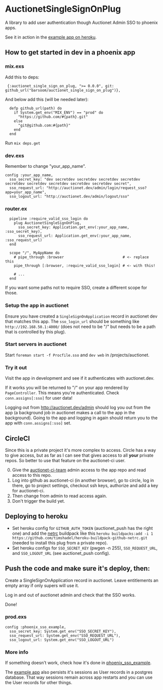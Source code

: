 # AuctionetSingleSignOnPlug

A library to add user authentication though Auctionet Admin SSO to phoenix apps.

See it in action in the [example app on heroku](https://auctionet-phoenix-sso-example.herokuapp.com).

## How to get started in dev in a phoenix app

### mix.exs

Add this to deps:

     {:auctionet_single_sign_on_plug, ">= 0.0.0", git: github_url("barsoom/auctionet_single_sign_on_plug")},

And below add this (will be needed later):

```
  defp github_url(path) do
    if System.get_env("MIX_ENV") == "prod" do
      "https://github.com/#{path}.git"
    else
      "git@github.com:#{path}"
    end
  end
```

Run `mix deps.get`

### dev.exs

Remember to change "your_app_name".

```
config :your_app_name,
  sso_secret_key: "dev secretdev secretdev secretdev secretdev secretdev secretdev secretdev secretdev secretdev secret",
  sso_request_url: "http://auctionet.dev/admin/login/request_sso?app=your_app_name",
  sso_logout_url: "http://auctionet.dev/admin/logout/sso"
```

### router.ex

```
  pipeline :require_valid_sso_login do
    plug AuctionetSingleSignOnPlug,
      sso_secret_key: Application.get_env(:your_app_name, :sso_secret_key),
      sso_request_url: Application.get_env(:your_app_name, :sso_request_url)
  end

  scope "/", MyAppName do
    # pipe_through :browser                           # <- replace this
    pipe_through [:browser, :require_valid_sso_login] # <- with this!

    # ...
  end
```

If you want some paths not to require SSO, create a different scope for those.

### Setup the app in auctionet

Ensure you have created a `SingleSignOnApplication` record in auctionet dev that matches this app. The `sso_login_url` should be something like `http://192.168.50.1:4000/` (does not need to be "/" but needs to be a path that is controlled by this plug).

### Start servers in auctionet

Start `foreman start -f Procfile.sso` and `dev web` in /projects/auctionet.

### Try it out

Visit the app in development and see if it authenticates with auctionet.dev.

If it works you will be returned to "/" on your app rendered by `PageController`. This means you're authenticated. Check `conn.assigns[:sso]` for user data!

Logging out from <http://auctionet.dev/admin> should log you out from the app (a background job in auctionet makes a call to the app in the background). Going to the app and logging in again should return you to the app with `conn.assigns[:sso]` set.

## CircleCI

Since this is a private project it's more complex to access. Circle has a way to give access, but as far as I can see that gives access to all __your__ private repos. So better to use that feature on the auctionet-ci user.

0. Give the [auctionet-ci-team](https://github.com/orgs/barsoom/teams/auctionet-ci/repositories) admin access to the app repo and read access to this repo.
0. Log into github as auctionet-ci (in another browser), go to circle, log in there, go to project settings, checkout ssh keys, authorize and add a key for auctionet-ci.
0. Then change from admin to read access again.
0. Don't trigger the build yet.

## Deploying to heroku

- Set heroku config for `GITHUB_AUTH_TOKEN` (auctionet_push has the right one) and add the [netrc](https://github.com/timshadel/heroku-buildpack-github-netrc) buildpack like this `heroku buildpacks:add -i 1 https://github.com/timshadel/heroku-buildpack-github-netrc.git` (needed to install this plug from a private repo).
- Set heroku configs for `SSO_SECRET_KEY` (pwgen -n 255), `SSO_REQUEST_URL`, and `SSO_LOGOUT_URL` (see auctionet_push config).

## Push the code and make sure it's deploy, then:

Create a SingleSignOnApplication record in auctionet. Leave entitlements an empty array if only supers will use it.

Log in and out of auctionet admin and check that the SSO works.

Done!

### prod.exs

```
config :phoenix_sso_example,
  sso_secret_key: System.get_env("SSO_SECRET_KEY"),
  sso_request_url: System.get_env("SSO_REQUEST_URL"),
  sso_logout_url: System.get_env("SSO_LOGOUT_URL")
```

### More info

If something doesn't work, check how it's done in [phoenix_sso_example](https://github.com/barsoom/phoenix_sso_example).

The [example app](https://auctionet-phoenix-sso-example.herokuapp.com) also persists it's sessions as User records in a postgres database. That way sessions remain across app restarts and you can use the User records for other things.
